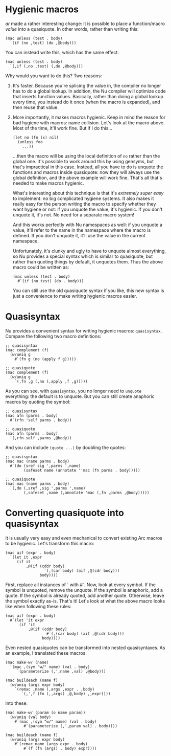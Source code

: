 Hygienic macros
===============

_ar_ made a rather interesting change: it is possible to place a
function/macro *value* into a quasiquote. In other words, rather than writing
this:

    (mac unless (test . body)
      `(if (no ,test) (do ,@body)))

You can instead write this, which has the same effect:

    (mac unless (test . body)
      `(,if (,no ,test) (,do ,@body)))

Why would you want to do this? Two reasons:

 1. It's faster. Because you're splicing the value in, the compiler no longer
    has to do a global lookup. In addition, the Nu compiler will optimize code
    that inserts function values. Basically, rather than doing a global lookup
    every time, you instead do it once (when the macro is expanded), and then
    reuse that value.

 2. More importantly, it makes macros hygienic. Keep in mind the reason for
    bad hygiene with macros: name collision. Let's look at the macro above.
    Most of the time, it'll work fine. But if I do this...

        (let no (fn (x) nil)
          (unless foo
            ...))

    ...then the macro will be using the local definition of `no` rather than
    the global one. It's possible to work around this by using gensyms, but
    that's impractical in this case. Instead, all you have to do is unquote
    the functions and macros inside quasiquote: now they will always use the
    global definition, and the above example will work fine. That's all that's
    needed to make macros hygienic.

    What's interesting about this technique is that it's *extremely super
    easy* to implement: no big complicated hygiene systems. It also makes it
    really easy for the person writing the macro to specify whether they want
    hygiene or not: if you unquote the value, it's hygienic. If you don't
    unquote it, it's not. No need for a separate macro system!

    And this works perfectly with Nu namespaces as well: if you unquote a
    value, it'll refer to the name in the namespace where the macro is
    defined. If you don't unquote it, it'll use the value in the current
    namespace.

    Unfortunately, it's clunky and ugly to have to unquote almost everything,
    so Nu provides a special syntax which is similar to quasiquote, but rather
    than quoting things by default, it unquotes them. Thus the above macro
    could be written as:

        (mac unless (test . body)
          #`(if (no test) (do . body)))

    You can still use the old quasiquote syntax if you like, this new syntax
    is just a convenience to make writing hygienic macros easier.


Quasisyntax
===========

Nu provides a convenient syntax for writing hygienic macros: `quasisyntax`.
Compare the following two macro definitions:

    ;; quasisyntax
    (mac complement (f)
      (w/uniq g
        #`(fn g (no (apply f g)))))

    ;; quasiquote
    (mac complement (f)
      (w/uniq g
        `(,fn ,g (,no (,apply ,f ,g)))))

As you can see, with `quasisyntax`, you no longer need to `unquote`
everything: the default is to unquote. But you can still create anaphoric
macros by quoting the symbol:

    ;; quasisyntax
    (mac afn (parms . body)
      #`(rfn 'self parms . body))

    ;; quasiquote
    (mac afn (parms . body)
      `(,rfn self ,parms ,@body))

And you can include `(quote ...)` by doubling the quotes:

    ;; quasisyntax
    (mac mac (name parms . body)
      #`(do (sref sig ',parms ',name)
            (safeset name (annotate ''mac (fn parms . body)))))

    ;; quasiquote
    (mac mac (name parms . body)
      `(,do (,sref ,sig ',parms ',name)
            (,safeset ,name (,annotate 'mac (,fn ,parms ,@body)))))


Converting quasiquote into quasisyntax
======================================

It is usually very easy and even mechanical to convert existing Arc macros to
be hygienic. Let's transform this macro:

    (mac aif (expr . body)
      `(let it ,expr
         (if it
             ,@(if (cddr body)
                     `(,(car body) (aif ,@(cdr body)))
                   body))))

First, replace all instances of \` with #\`. Now, look at every symbol. If the
symbol is unquoted, remove the unquote. If the symbol is anaphoric, add a
quote. If the symbol is already quoted, add another quote. Otherwise, leave
the symbol exactly as-is. That's it! Let's look at what the above macro looks
like when following these rules:

    (mac aif (expr . body)
      #`(let 'it expr
          (if 'it
              ,@(if (cddr body)
                      #`(,(car body) (aif ,@(cdr body)))
                    body))))

Even nested quasiquotes can be transformed into nested quasisyntaxes. As an
example, I translated these macros:

    (mac make-w/ (name)
      `(mac ,(sym "w/" name) (val . body)
         `(parameterize (,',name ,val) ,@body)))

    (mac buildeach (name f)
      (w/uniq (args expr body)
        `(remac ,name (,args ,expr . ,body)
           `(,',f (fn (,,args) ,@,body) ,,expr))))

Into these:

    (mac make-w/ (param (o name param))
      (w/uniq (val body)
        #`(mac ,(sym "w/" name) (val . body)
            #`(parameterize (,',param val) . body))))

    (mac buildeach (name f)
      (w/uniq (args expr body)
        #`(remac name (args expr . body)
            #`(f (fn (args) . body) expr))))
